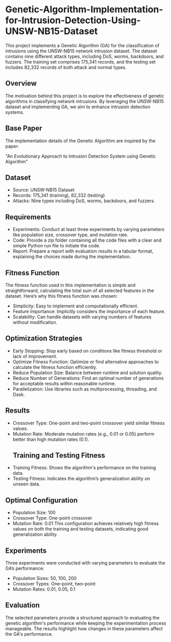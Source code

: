 # Genetic-Algorithm-Implementation-for-Intrusion-Detection-Using-UNSW-NB15-Dataset
This project implements a Genetic Algorithm (GA) for the classification of intrusions using the UNSW-NB15 network intrusion dataset. The dataset contains nine different attack types, including DoS, worms, backdoors, and fuzzers. The training set comprises 175,341 records, and the testing set includes 82,332 records of both attack and normal types.

## Overview
The motivation behind this project is to explore the effectiveness of genetic algorithms in classifying network intrusions. By leveraging the UNSW-NB15 dataset and implementing GA, we aim to enhance intrusion detection systems.

## Base Paper
The implementation details of the Genetic Algorithm are inspired by the paper:

"An Evolutionary Approach to Intrusion Detection System using Genetic Algorithm"

## Dataset
- Source: UNSW-NB15 Dataset
- Records: 175,341 (training), 82,332 (testing)
- Attacks: Nine types including DoS, worms, backdoors, and fuzzers.
## Requirements
- Experiments: Conduct at least three experiments by varying parameters like population size, crossover type, and mutation rate.
- Code: Provide a zip folder containing all the code files with a clear and simple Python run file to initiate the code.
- Report: Prepare a report with evaluation results in a tabular format, explaining the choices made during the implementation.
## Fitness Function
The fitness function used in this implementation is simple and straightforward, calculating the total sum of all selected features in the dataset. Here’s why this fitness function was chosen:
- Simplicity: Easy to implement and computationally efficient.
- Feature Importance: Implicitly considers the importance of each feature.
- Scalability: Can handle datasets with varying numbers of features without modification.
## Optimization Strategies
- Early Stopping: Stop early based on conditions like fitness threshold or lack of improvement.
- Optimize Fitness Function: Optimize or find alternative approaches to calculate the fitness function efficiently.
- Reduce Population Size: Balance between runtime and solution quality.
- Reduce Number of Generations: Find an optimal number of generations for acceptable results within reasonable runtime.
- Parallelization: Use libraries such as multiprocessing, threading, and Dask.
## Results
- Crossover Type: One-point and two-point crossover yield similar fitness values.
- Mutation Rate: Moderate mutation rates (e.g., 0.01 or 0.05) perform better than high mutation rates (0.1).
  ## Training and Testing Fitness
- Training Fitness: Shows the algorithm's performance on the training data.
- Testing Fitness: Indicates the algorithm’s generalization ability on unseen data.
## Optimal Configuration
- Population Size: 100
- Crossover Type: One-point crossover
- Mutation Rate: 0.01
This configuration achieves relatively high fitness values on both the training and testing datasets, indicating good generalization ability.

## Experiments
Three experiments were conducted with varying parameters to evaluate the GA’s performance:

- Population Sizes: 50, 100, 200
- Crossover Types: One-point, two-point
- Mutation Rates: 0.01, 0.05, 0.1
## Evaluation
The selected parameters provide a structured approach to evaluating the genetic algorithm's performance while keeping the experimentation process manageable. The results highlight how changes in these parameters affect the GA's performance.
